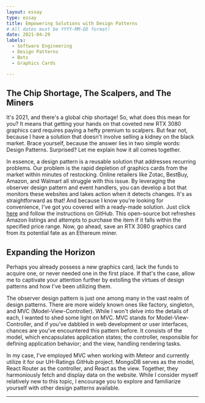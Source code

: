 ```yaml
---
layout: essay
type: essay
title: Empowering Solutions with Design Patterns
# All dates must be YYYY-MM-DD format!
date: 2021-04-29
labels:
  - Software Engineering
  - Design Patterns
  - Bots
  - Graphics Cards

---
```


## The Chip Shortage, The Scalpers, and The Miners

It's 2021, and there's a global chip shortage! So, what does this mean for you? It means that getting your hands on that coveted new RTX 3080 graphics card requires paying a hefty premium to scalpers. But fear not, because I have a solution that doesn't involve selling a kidney on the black market. Brace yourself, because the answer lies in two simple words: Design Patterns. Surprised? Let me explain how it all comes together.

In essence, a design pattern is a reusable solution that addresses recurring problems. Our problem is the rapid depletion of graphics cards from the market within minutes of restocking. Online retailers like Zotac, BestBuy, Amazon, and Walmart all struggle with this issue. By leveraging the observer design pattern and event handlers, you can develop a bot that monitors these websites and takes action when it detects changes. It's as straightforward as that! And because I know you're looking for convenience, I've got you covered with a ready-made solution. Just click [here](https://github.com/Hari-Nagarajan/fairgame) and follow the instructions on GitHub. This open-source bot refreshes Amazon listings and attempts to purchase the item if it falls within the specified price range. Now, go ahead, save an RTX 3080 graphics card from its potential fate as an Ethereum miner.

## Expanding the Horizon

Perhaps you already possess a new graphics card, lack the funds to acquire one, or never needed one in the first place. If that's the case, allow me to captivate your attention further by extolling the virtues of design patterns and how I've been utilizing them.

The observer design pattern is just one among many in the vast realm of design patterns. There are more widely known ones like factory, singleton, and MVC (Model-View-Controller). While I won't delve into the details of each, I wanted to shed some light on MVC. MVC stands for Model-View-Controller, and if you've dabbled in web development or user interfaces, chances are you've encountered this pattern before. It consists of the model, which encapsulates application states; the controller, responsible for defining application behavior; and the view, handling rendering tasks.

In my case, I've employed MVC when working with Meteor and currently utilize it for our UH-Ratings GitHub project. MongoDB serves as the model, React Router as the controller, and React as the view. Together, they harmoniously fetch and display data on the website. While I consider myself relatively new to this topic, I encourage you to explore and familiarize yourself with other design patterns available.

---